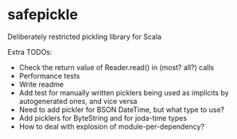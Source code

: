 # safepickle
Deliberately restricted pickling library for Scala

Extra TODOs:
- Check the return value of Reader.read() in (most? all?) calls
- Performance tests
- Write readme
- Add test for manually written picklers being used as implicits by autogenerated ones, and vice versa
- Need to add pickler for BSON DateTime, but what type to use?
- Add picklers for ByteString and for joda-time types
- How to deal with explosion of module-per-dependency?
